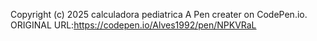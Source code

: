 Copyright (c) 2025 calculadora pediatrica A Pen creater on CodePen.io. ORIGINAL URL:https://codepen.io/Alves1992/pen/NPKVRaL
